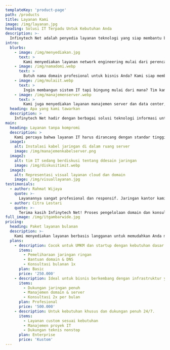 ```yaml
---
templateKey: 'product-page'
path: /products
title: Layanan Kami
image: /img/layanan.jpg
heading: Solusi IT Terpadu Untuk Kebutuhan Anda
description: >-
  Infinytech Net adalah penyedia layanan teknologi yang siap membantu bisnis dan individu membangun sistem IT yang andal. Kami menawarkan berbagai solusi seperti network engineering, penyediaan domain, keamanan jaringan, hingga konsultasi dan manajemen sistem. Kami percaya bahwa layanan yang baik dimulai dari pemahaman yang dalam terhadap kebutuhan klien.
intro:
  blurbs:
    - image: /img/menyediakan.jpg
      text: >
        Kami menyediakan layanan network engineering mulai dari perencanaan, instalasi, hingga manajemen jaringan untuk berbagai skala bisnis. Infrastruktur jaringan yang optimal akan meningkatkan performa dan efisiensi operasional Anda.
    - image: /img/namadomi.webp
      text: >
        Butuh nama domain profesional untuk bisnis Anda? Kami siap membantu proses pendaftaran, pengelolaan, hingga perpanjangan domain agar bisnis Anda tetap eksis dan mudah ditemukan secara online.
    - image: /img/mulaiit.webp
      text: >
        Ingin membangun sistem IT tapi bingung mulai dari mana? Tim kami siap memberikan konsultasi teknis untuk merancang solusi yang sesuai dengan kebutuhan Anda—baik dari sisi perangkat keras, software, maupun strategi IT.
    - image: /img/manajemenserver.webp
      text: >
        Kami juga menyediakan layanan manajemen server dan data center, termasuk monitoring, backup otomatis, dan keamanan tingkat lanjut. Jaga kelangsungan layanan Anda dengan sistem yang selalu aktif dan terproteksi.
  heading: Apa yang kami tawarkan
  description: >
    Infinytech Net hadir dengan berbagai solusi teknologi informasi untuk mendukung transformasi digital bisnis Anda. Kami berkomitmen memberikan layanan yang handal, fleksibel, dan dikembangkan sesuai dengan kebutuhan klien.
main:
  heading: Layanan tanpa kompromi
  description: >
    Kami percaya bahwa layanan IT harus dirancang dengan standar tinggi, transparan, dan terukur. Setiap solusi kami dibangun berdasarkan analisis kebutuhan, pemilihan teknologi terbaik, dan pengujian menyeluruh untuk memastikan hasil optimal.
  image1:
    alt: Instalasi kabel jaringan di dalam ruang server
    image: /img/manajemenkabelserver.png
  image2:
    alt: tim IT sedang berdiskusi tentang ddesain jaringan
    image: /img/diskusitimit.webp
  image3:
    alt: Representasi visual layanan cloud dan domain
    image: /img/visuallayanan.jpg
testimonials:
  - author: Rahmat Wijaya
    quote: >-
      Layanannya sangat profesional dan responsif. Jaringan kantor kami sekarang jauh lebih stabil dan aman.
  - author: Citra Lestari
    quote: >-
      Terima kasih Infinytech Net! Proses pengelolaan domain dan konsultasi IT-nya sangat membantu saat kami memulai bisnis online.
full_image: /img/itgambarwide.jpg
pricing:
  heading: Paket layanan bulanan
  description: >-
    Kami menyediakan layanan berbasis langganan untuk memudahkan Anda mendapatkan dukungan teknis berkala. Pilih paket sesuai kebutuhan bisnis Anda dan nikmati layanan profesional tanpa repot.
  plans:
    - description: Cocok untuk UMKM dan startup dengan kebutuhan dasar.
      items:
        - Pemeliharaan jaringan ringan
        - Bantuan domain & DNS
        - Konsultasi bulanan 1x
      plan: Basic
      price: '250.000'
    - description: Ideal untuk bisnis berkembang dengan infrastruktur yang mulai kompleks.
      items:
        - Dukungan jaringan penuh
        - Manajemen domain & server
        - Konsultasi 2x per bulan
      plan: Profesional
      price: '500.000'
    - description: Untuk kebutuhan khusus dan dukungan penuh 24/7.
      items:
        - Layanan custom sesuai kebutuhan
        - Manajemen proyek IT
        - Dukungan teknis nonstop
      plan: Enterprise
      price: 'Kustom'
---
```

